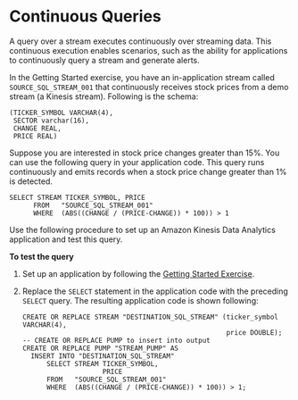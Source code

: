 # Continuous Queries<a name="continuous-queries-concepts"></a>

A query over a stream executes continuously over streaming data\. This continuous execution enables scenarios, such as the ability for applications to continuously query a stream and generate alerts\. 

In the Getting Started exercise, you have an in\-application stream called `SOURCE_SQL_STREAM_001` that continuously receives stock prices from a demo stream \(a Kinesis stream\)\. Following is the schema:

```
(TICKER_SYMBOL VARCHAR(4), 
 SECTOR varchar(16), 
 CHANGE REAL, 
 PRICE REAL)
```

Suppose you are interested in stock price changes greater than 15%\. You can use the following query in your application code\. This query runs continuously and emits records when a stock price change greater than 1% is detected\.

```
SELECT STREAM TICKER_SYMBOL, PRICE 
      FROM   "SOURCE_SQL_STREAM_001"
      WHERE  (ABS((CHANGE / (PRICE-CHANGE)) * 100)) > 1
```

Use the following procedure to set up an Amazon Kinesis Data Analytics application and test this query\.

**To test the query**

1. Set up an application by following the [Getting Started Exercise](http://docs.aws.amazon.com/kinesisanalytics/latest/dev/get-started-exercise.html)\.

1. Replace the `SELECT` statement in the application code with the preceding `SELECT` query\. The resulting application code is shown following:

   ```
   CREATE OR REPLACE STREAM "DESTINATION_SQL_STREAM" (ticker_symbol VARCHAR(4), 
                                                      price DOUBLE);
   -- CREATE OR REPLACE PUMP to insert into output
   CREATE OR REPLACE PUMP "STREAM_PUMP" AS 
     INSERT INTO "DESTINATION_SQL_STREAM" 
         SELECT STREAM TICKER_SYMBOL, 
                       PRICE 
         FROM   "SOURCE_SQL_STREAM_001"
         WHERE  (ABS((CHANGE / (PRICE-CHANGE)) * 100)) > 1;
   ```
